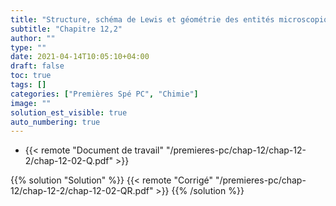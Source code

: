 ```yaml
---
title: "Structure, schéma de Lewis et géométrie des entités microscopiques"
subtitle: "Chapitre 12,2"
author: ""
type: ""
date: 2021-04-14T10:05:10+04:00
draft: false
toc: true
tags: []
categories: ["Premières Spé PC", "Chimie"]
image: ""
solution_est_visible: true
auto_numbering: true
---
```


- {{< remote "Document de travail" "/premieres-pc/chap-12/chap-12-2/chap-12-02-Q.pdf" >}}

{{% solution "Solution" %}}
{{< remote "Corrigé" "/premieres-pc/chap-12/chap-12-2/chap-12-02-QR.pdf" >}}
{{% /solution %}}
